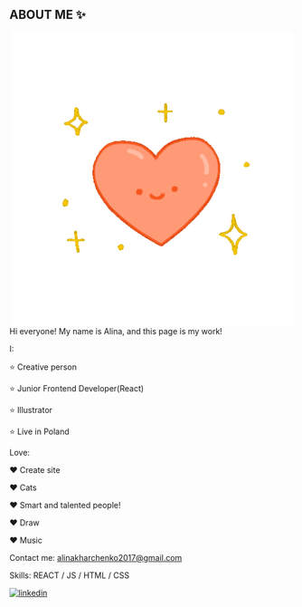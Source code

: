 ## ABOUT ME ✨

 <img align="right" alt="GIF" src="https://github.com/moonbow-a/moonbow-a/blob/01555289a616207fa39d88e34cf109adb5f3f7ee/giphy.gif?raw=true" width="500" height="520" />

Hi everyone!
My name is Alina, and this page is my work!

I: 

 ⭐ Creative person 
 
 ⭐ Junior Frontend Developer(React)
 
 ⭐ Illustrator
 
 ⭐ Live in Poland


 Love:  
  
 ♥ Create site
 
 ♥ Cats                                                                                

 ♥ Smart and talented people!

 ♥ Draw

 ♥ Music

Contact me: alinakharchenko2017@gmail.com






Skills: REACT / JS / HTML / CSS

[<img src='https://cdn.jsdelivr.net/npm/simple-icons@3.0.1/icons/linkedin.svg' alt='linkedin' height='40'>](https://www.linkedin.com/in/https://www.linkedin.com/in/alina-kharchenko-450329169//)  



